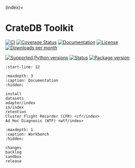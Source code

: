 (index)=
# CrateDB Toolkit

[![CI][badge-tests]][project-tests]
[![Coverage Status][badge-coverage]][project-codecov]
[![Documentation][badge-documentation]][project-documentation]
[![License][badge-license]][project-license]
[![Downloads per month][badge-downloads-per-month]][project-downloads]

[![Supported Python versions][badge-python-versions]][project-pypi]
[![Status][badge-status]][project-pypi]
[![Package version][badge-package-version]][project-pypi]

```{include} readme.md
:start-line: 12
```


```{toctree}
:maxdepth: 3
:caption: Documentation
:hidden:

install
datasets
adapter/index
io/index
retention
Cluster Flight Recorder (CFR) <cfr/index>
Ad Hoc Diagnosis (WTF) <wtf/index>
```

```{toctree}
:maxdepth: 1
:caption: Workbench
:hidden:

changes
backlog
sandbox
release
```


[cratedb-toolkit]: https://cratedb-toolkit.readthedocs.io/
[influxio]: https://influxio.readthedocs.io/

[badge-coverage]: https://codecov.io/gh/crate-workbench/cratedb-toolkit/branch/main/graph/badge.svg
[badge-documentation]: https://img.shields.io/readthedocs/cratedb-toolkit
[badge-downloads-per-month]: https://pepy.tech/badge/cratedb-toolkit/month
[badge-license]: https://img.shields.io/github/license/crate-workbench/cratedb-toolkit.svg
[badge-package-version]: https://img.shields.io/pypi/v/cratedb-toolkit.svg
[badge-python-versions]: https://img.shields.io/pypi/pyversions/cratedb-toolkit.svg
[badge-status]: https://img.shields.io/pypi/status/cratedb-toolkit.svg
[badge-tests]: https://github.com/crate-workbench/cratedb-toolkit/actions/workflows/main.yml/badge.svg
[project-codecov]: https://codecov.io/gh/crate-workbench/cratedb-toolkit
[project-documentation]: https://cratedb-toolkit.readthedocs.io/
[project-downloads]: https://pepy.tech/project/cratedb-toolkit/
[project-license]: https://github.com/crate-workbench/cratedb-toolkit/blob/main/LICENSE
[project-pypi]: https://pypi.org/project/cratedb-toolkit
[project-tests]: https://github.com/crate-workbench/cratedb-toolkit/actions/workflows/main.yml

